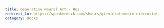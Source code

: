 ```yaml
---
title: Generative Neural Art - Rus
redirect_to: https://speakerdeck.com/shwars/gienierativnoie-nieirosietievoie-iskusstvo
category: Decks
---
```

